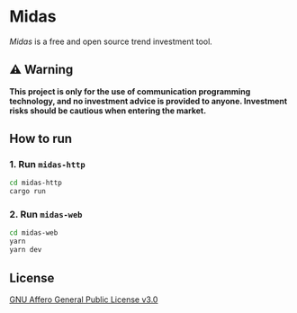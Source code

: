 # Midas

*Midas* is a free and open source trend investment tool.

## ⚠️ Warning

**This project is only for the use of communication programming technology, and no investment advice is provided to anyone. Investment risks should be cautious when entering the market.**

## How to run

### 1. Run `midas-http`

```bash
cd midas-http
cargo run
```

### 2. Run `midas-web`

```bash
cd midas-web
yarn
yarn dev
```

## License

[GNU Affero General Public License v3.0](https://choosealicense.com/licenses/agpl-3.0)
